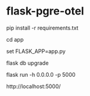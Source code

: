 # flask-pgre-otel
pip install -r requirements.txt

cd app

set FLASK_APP=app.py

flask db upgrade

flask run -h 0.0.0.0 -p 5000

http://localhost:5000/
